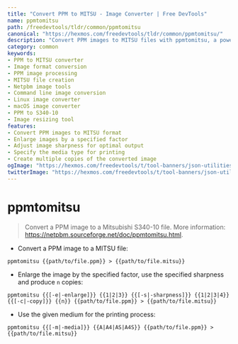 ```yaml
---
title: "Convert PPM to MITSU - Image Converter | Free DevTools"
name: ppmtomitsu
path: /freedevtools/tldr/common/ppmtomitsu
canonical: "https://hexmos.com/freedevtools/tldr/common/ppmtomitsu/"
description: "Convert PPM images to MITSU files with ppmtomitsu, a powerful image converter. Resize images, adjust sharpness, and specify media types. Free online tool, no registration required."
category: common
keywords:
- PPM to MITSU converter
- Image format conversion
- PPM image processing
- MITSU file creation
- Netpbm image tools
- Command line image conversion
- Linux image converter
- macOS image converter
- PPM to S340-10
- Image resizing tool
features:
- Convert PPM images to MITSU format
- Enlarge images by a specified factor
- Adjust image sharpness for optimal output
- Specify the media type for printing
- Create multiple copies of the converted image
ogImage: "https://hexmos.com/freedevtools/t/tool-banners/json-utilities-banner.png"
twitterImage: "https://hexmos.com/freedevtools/t/tool-banners/json-utilities-banner.png"
---
```


# ppmtomitsu

> Convert a PPM image to a Mitsubishi S340-10 file.
> More information: <https://netpbm.sourceforge.net/doc/ppmtomitsu.html>.

- Convert a PPM image to a MITSU file:

`ppmtomitsu {{path/to/file.ppm}} > {{path/to/file.mitsu}}`

- Enlarge the image by the specified factor, use the specified sharpness and produce `n` copies:

`ppmtomitsu {{[-e|-enlarge]}} {{1|2|3}} {{[-s|-sharpness]}} {{1|2|3|4}} {{[-c|-copy]}} {{n}} {{path/to/file.ppm}} > {{path/to/file.mitsu}}`

- Use the given medium for the printing process:

`ppmtomitsu {{[-m|-media]}} {{A|A4|AS|A4S}} {{path/to/file.ppm}} > {{path/to/file.mitsu}}`
